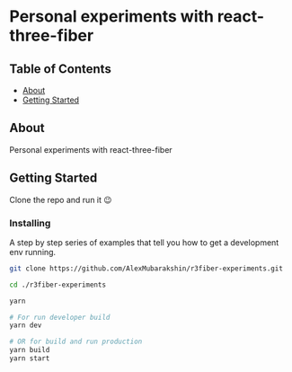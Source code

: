 # Personal experiments with react-three-fiber

## Table of Contents
+ [About](#about)
+ [Getting Started](#getting_started)

## About <a name = "about"></a>
Personal experiments with react-three-fiber

## Getting Started <a name = "getting_started"></a>
Clone the repo and run it 😉

### Installing

A step by step series of examples that tell you how to get a development env running.

```bash
git clone https://github.com/AlexMubarakshin/r3fiber-experiments.git

cd ./r3fiber-experiments

yarn

# For run developer build
yarn dev

# OR for build and run production
yarn build
yarn start
```
